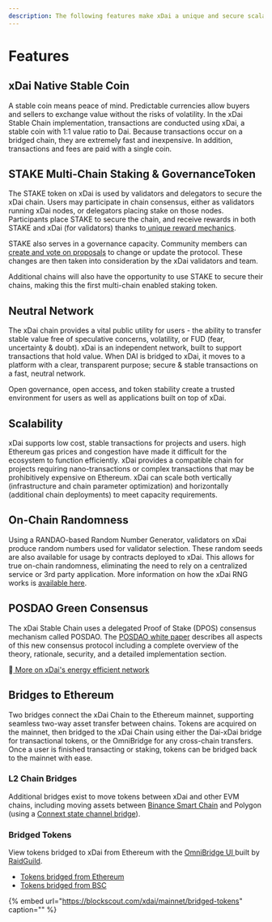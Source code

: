 ```yaml
---
description: The following features make xDai a unique and secure scalability solution.
---
```


# Features

## xDai Native Stable Coin

A stable coin means peace of mind. Predictable currencies allow buyers and sellers to exchange value without the risks of volatility. In the xDai Stable Chain implementation, transactions are conducted using xDai, a stable coin with 1:1 value ratio to Dai. Because transactions occur on a bridged chain, they are extremely fast and inexpensive. In addition, transactions and fees are paid with a single coin.

## STAKE Multi-Chain Staking & GovernanceToken

The STAKE token on xDai is used by validators and delegators to secure the xDai chain. Users may participate in chain consensus, either as validators running xDai nodes, or delegators placing stake on those nodes. Participants place STAKE to secure the chain, and receive rewards in both STAKE and xDai \(for validators\) thanks to[ unique reward mechanics](../for-stakers/stake-token/stake-reward-mechanics/).

STAKE also serves in a governance capacity. Community members can [create and vote on proposals](../for-users/governance/stake-weighted-voting/) to change or update the protocol. These changes are then taken into consideration by the xDai validators and team.

Additional chains will also have the opportunity to use STAKE to secure their chains, making this the first multi-chain enabled staking token.

## Neutral Network

The xDai chain provides a vital public utility for users - the ability to transfer stable value free of speculative concerns, volatility, or FUD \(fear, uncertainty & doubt\). xDai is an independent network, built to support transactions that hold value. When DAI is bridged to xDai, it moves to a platform with a clear, transparent purpose; secure & stable transactions on a fast, neutral network.

Open governance, open access, and token stability create a trusted environment for users as well as applications built on top of xDai.

## Scalability 

xDai supports low cost, stable transactions for projects and users. high Ethereum gas prices and congestion have made it difficult for the ecosystem to function efficiently. xDai provides a compatible chain for projects requiring nano-transactions or complex transactions that may be prohibitively expensive on Ethereum. xDai can scale both vertically \(infrastructure and chain parameter optimization\) and horizontally \(additional chain deployments\) to meet capacity requirements. 

## On-Chain Randomness

Using a RANDAO-based Random Number Generator, validators on xDai produce random numbers used for validator selection. These random seeds are also available for usage by contracts deployed to xDai. This allows for true on-chain randomness, eliminating the need to rely on a centralized service or 3rd party application. More information on how the xDai RNG works is [available here](../for-developers/on-chain-random-numbers/).

## POSDAO Green Consensus

The xDai Stable Chain uses a delegated Proof of Stake \(DPOS\) consensus mechanism called POSDAO. The [POSDAO white paper](../for-validators/posdao-whitepaper.md) describes all aspects of this new consensus protocol including a complete overview of the theory, rationale, security, and a detailed implementation section.

📗[ More on xDai's energy efficient network](news-and-information/xdai-energy-efficiency.md)

## Bridges to Ethereum

Two bridges connect the xDai Chain to the Ethereum mainnet, supporting seamless two-way asset transfer between chains. Tokens are acquired on the mainnet, then bridged to the xDai Chain using either the Dai-xDai bridge for transactional tokens, or the OmniBridge for any cross-chain transfers. Once a user is finished transacting or staking, tokens can be bridged back to the mainnet with ease.

### L2 Chain Bridges

Additional bridges exist to move tokens between xDai and other EVM chains, including moving assets between  [Binance Smart Chain](https://bsc-to-xdai-omnibridge.web.app/) and Polygon \(using a [Connext state channel bridge](https://xdai-matic-connext.vercel.app/)\).

### Bridged Tokens

View tokens bridged to xDai from Ethereum with the [OmniBridge UI ](https://xdai-omnibridge.web.app/)built by [RaidGuild](https://raidguild.org/).

* [Tokens bridged from Ethereum](https://blockscout.com/xdai/mainnet/bridged-tokens/eth)
* [Tokens bridged from BSC](https://blockscout.com/xdai/mainnet/bridged-tokens/bsc)

{% embed url="https://blockscout.com/xdai/mainnet/bridged-tokens" caption="" %}

